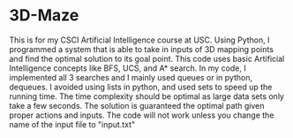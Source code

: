 # 3D-Maze
This is for my CSCI Artificial Intelligence course at USC. Using Python, I programmed a system that is able to take in inputs of 3D mapping points and find the optimal solution to its goal point. This code uses basic Artificial Intelligence concepts like BFS, UCS, and A* search. In my code, I implemented all 3 searches and I mainly used queues or in python, dequeues. I avoided using lists in python, and used sets to speed up the running time. The time complexity should be optimal as large data sets only take a few seconds. The solution is guaranteed the optimal path given proper actions and inputs. The code will not work unless you change the name of the input file to "input.txt" 
